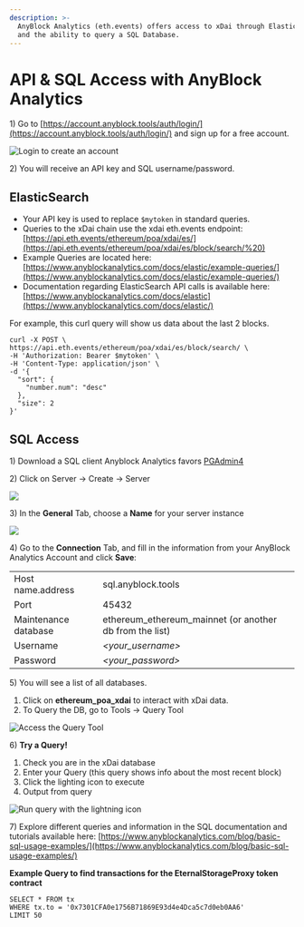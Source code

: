 ```yaml
---
description: >-
  AnyBlock Analytics (eth.events) offers access to xDai through ElasticSearch
  and the ability to query a SQL Database.
---
```


# API & SQL Access with AnyBlock Analytics

1\) Go to [https://account.anyblock.tools/auth/login/](https://account.anyblock.tools/auth/login/) and sign up for a free account.

![Login to create an account](../../.gitbook/assets/aa_free_acct.png)

2\) You will receive an API key and SQL username/password.  

## ElasticSearch

* Your API key is used to replace `$mytoken` in standard queries. 
* Queries to the xDai chain use the xdai eth.events endpoint:   [https://api.eth.events/ethereum/poa/xdai/es/](https://api.eth.events/ethereum/poa/xdai/es/block/search/%20)
* Example Queries are located here: [https://www.anyblockanalytics.com/docs/elastic/example-queries/](https://www.anyblockanalytics.com/docs/elastic/example-queries/)
* Documentation regarding ElasticSearch API calls is available here: [https://www.anyblockanalytics.com/docs/elastic](https://www.anyblockanalytics.com/docs/elastic/)

For example, this curl query will show us data about the last 2 blocks.

```text
curl -X POST \
https://api.eth.events/ethereum/poa/xdai/es/block/search/ \
-H 'Authorization: Bearer $mytoken' \
-H 'Content-Type: application/json' \
-d '{
  "sort": {
    "number.num": "desc"
  },
  "size": 2
}'
```

## SQL Access

1\) Download a SQL client Anyblock Analytics favors [PGAdmin4](https://www.pgadmin.org/download/) 

2\) Click on Server -&gt; Create -&gt; Server 

![](../../.gitbook/assets/servers.png)

3\) In the **General** Tab, choose a **Name** for your server instance

![](../../.gitbook/assets/xdai_server.png)

4\) Go to the **Connection** Tab, and fill in the information from your AnyBlock Analytics Account and click **Save**:

|  |  |
| :--- | :--- |
| Host name.address | sql.anyblock.tools |
| Port | 45432 |
| Maintenance database | ethereum\_ethereum\_mainnet \(or another db from the list\) |
| Username | _&lt;your\_username&gt;_ |
| Password | _&lt;your\_password&gt;_ |

5\) You will see a list of all databases. 

1. Click on **ethereum\_poa\_xdai** to interact with xDai data. 
2. To Query the DB, go to Tools -&gt; Query Tool

![Access the Query Tool](../../.gitbook/assets/query_tool.png)

6\) **Try a Query!**

1. Check you are in the xDai database
2. Enter your Query \(this query shows info about the most recent block\)
3. Click the lighting icon to execute
4. Output from query

![Run query with the lightning icon](../../.gitbook/assets/query.png)

7\) Explore different queries and information in the SQL documentation and tutorials  available here: [https://www.anyblockanalytics.com/blog/basic-sql-usage-examples/](https://www.anyblockanalytics.com/blog/basic-sql-usage-examples/)

**Example Query to find transactions for the EternalStorageProxy token contract**

```text
SELECT * FROM tx
WHERE tx.to = '0x7301CFA0e1756B71869E93d4e4Dca5c7d0eb0AA6'
LIMIT 50
```



